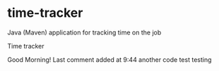 # time-tracker
Java (Maven) application for tracking time on the job

Time tracker

Good Morning!
Last comment added at 9:44
another code test 
testing
